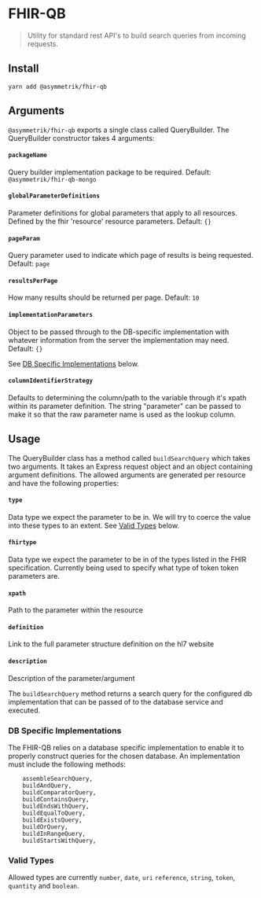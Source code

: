 # FHIR-QB

> Utility for standard rest API's to build search queries from incoming requests.

## Install

```shell
yarn add @asymmetrik/fhir-qb
```

## Arguments

`@asymmetrik/fhir-qb` exports a single class called QueryBuilder. The QueryBuilder constructor takes 4 arguments:

#### `packageName`

Query builder implementation package to be required. Default: `@asymmetrik/fhir-qb-mongo`

#### `globalParameterDefinitions`

Parameter definitions for global parameters that apply to all resources. Defined by the fhir 'resource' resource
parameters. Default: `{}`

#### `pageParam`

Query parameter used to indicate which page of results is being requested. Default: `page`

#### `resultsPerPage`

How many results should be returned per page. Default: `10`

#### `implementationParameters`

Object to be passed through to the DB-specific implementation with whatever information from the server the implementation
may need. Default: `{}`

See [DB Specific Implementations](#db-specific-implementations) below.

#### `columnIdentifierStrategy`

Defaults to determining the column/path to the variable through it's xpath within its parameter definition. The string "parameter" can be passed to make it so that the
raw parameter name is used as the lookup column.

## Usage

The QueryBuilder class has a method called `buildSearchQuery` which takes two arguments. It takes an Express request object and an object containing argument definitions.
The allowed arguments are generated per resource and have the following properties:

#### `type`

Data type we expect the parameter to be in. We will try to coerce the value into these types to an extent. See [Valid Types](#valid-types) below.

#### `fhirtype`

Data type we expect the parameter to be in of the types listed in the FHIR specification. Currently being used to specify what type of token token parameters are.

#### `xpath`

Path to the parameter within the resource

#### `definition`

Link to the full parameter structure definition on the hl7 website

#### `description`

Description of the parameter/argument

The `buildSearchQuery` method returns a search query for the configured db implementation that can be
passed of to the database service and executed.

### DB Specific Implementations

The FHIR-QB relies on a database specific implementation to enable it to properly construct queries for the chosen database.
An implementation must include the following methods:

```
	assembleSearchQuery,
	buildAndQuery,
	buildComparatorQuery,
	buildContainsQuery,
	buildEndsWithQuery,
	buildEqualToQuery,
	buildExistsQuery,
	buildOrQuery,
	buildInRangeQuery,
	buildStartsWithQuery,
```

### Valid Types

Allowed types are currently `number`, `date`, `uri` `reference`, `string`, `token`, `quantity` and `boolean`.
